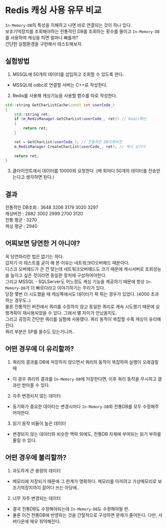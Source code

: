 # Redis 캐싱 사용 유무 비교
```In-Memory-DB```의 특성을 이해하고 나면 바로 연결되는 것이 하나 있다. <br/>
보조기억장치를 조회해야하는 전통적인 DB를 조회하는 횟수를 줄이고 ```In-Memory-DB```를 사용하여 캐싱을 하면 얼마나 빠를까? <br/>
간단한 실험환경을 구현해서 테스트해보자.

## 실험방법
1. MSSQL에 50개의 데이터를 삽입하고 조회할 수 있도록 한다.
 - MSSQL에 odbc로 연결할 서버는 C++로 작성한다.
2. Redis를 사용해 캐싱기능을 사용할 함수를 따로 작성한다. <br/>
```cpp
std::string GetCharListCache(const int userCode_)
{
	std::string ret;
	if (m_RedisManager.GetCharList(userCode_, ret)) // Redis확인
	{
		return ret;
	}

	ret = GetCharList(userCode_); // 전통적인 DB조회버전
	m_RedisManager.CreateCharList(userCode_, ret); // 캐시 남기기
  
	return ret;
}
```
3. 클라이언트에서 데이터를 10000회 요청한다. (매 회마다 50개의 데이터를 전송받는다고 생각하면 된다.)

## 결과
전통적인 DB조회 : 3648 3206 3179 3020 3297 <br/>
캐싱버전 : 2882 3002 2999 2700 3120 <br/>
전통 평균 : 3270 <br/>
캐싱 평균 : 2940

## 어찌보면 당연한 거 아니야?
꼭 당연하리란 법은 없기는 하다. <br/>
갑자기 이 테스트를 굳이 해 본 이유는 네트워크IO오버헤드 때문이다. <br/>
디스크 오버헤드가 큰 건 맞는데 네트워크오버헤드도 크기 때문에 캐시서버로 조회성능을 높이고 싶은 것이라면 동일한 장치에 구성하여야한다. <br/>
그리고 MSSQL - SQLServer도 어느정도 캐싱 기능을 제공하기 때문에 항상 ```In-Memory-DB```가 더 빠르다라고 이야기하기는 무리가 있다. <br/>
당장 몇번 더 시도했을 때 캐싱쪽에서도 데이터가 팍 튀는 경우가 있었다. (4000 초과하는 경우도..) <br/>
물론 전통적인 버전에서 쿼리를 수정하지 않고 동일한 쿼리로 계속 시도했기 때문에 실행계획이 재사용되었을 수 있다. 그래서 별 차이가 안났을지도. <br/>
그리고 굉장히 간단한 쿼리를 실험에 사용했다. 쿼리 동작이 복잡할 수록 캐싱이 유리해진다. <br/>
쿼리 부분은 SP를 쓸수도 있는거니까..

## 어떤 경우에 더 유리할까?
1. 쿼리의 결과를 DB에 저장하지 않으면서 쿼리의 동작이 복잡하여 실행이 오래걸릴 때
 - 이 경우 쿼리의 결과를 ```In-Memory-DB```에 저장한다면, 이후 쿼리 동작을 무시하고 결과만 받아올 수 있다.
2. 자주 변경되지 않는 데이터
 - 동기화가 중요한 데이터는 변경시마다 ```In-Memory-DB```와 전통DB를 모두 수정해주어야한다.
3. 읽기 동작 비율이 높은 데이터
 - 변경되지 않는 데이터와 비슷한 맥락 외에도, 전통DB 자체에 부여되는 읽기 부하를 줄일 수 있다.

## 어떤 경우에 불리할까?
1. 과도하게 큰 용량의 데이터
 - 메모리에 저장되기 때문에 그 한계가 명확하다. 메모리를 아끼려고 가상메모리로 보조기억장치까지 끌어다 쓰는 마당에..
2. 너무 자주 변경되는 데이터
 - 결국 전통DB도 수정해야되는데 ```In-Memory-DB```도 수정해야될 판.
 - 물론 이건 전통DB에 반영하는 것을 간헐적으로 구성하면 문제가 줄어든다. 다만, 서버다운에 매우 취약해진다.
